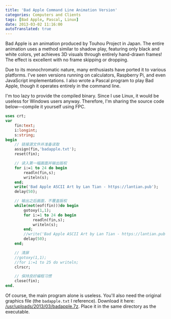 ```yaml
---
title: 'Bad Apple Command Line Animation Version'
categories: Computers and Clients
tags: [Bad Apple, Pascal, Linux]
date: 2013-03-02 11:16:00
autoTranslated: true
---
```



Bad Apple is an animation produced by Touhou Project in Japan. The entire animation uses a method similar to shadow play, featuring only black and white colors, yet achieves 3D visuals through entirely hand-drawn frames! The effect is excellent with no frame skipping or dropping.

Due to its monochromatic nature, many enthusiasts have ported it to various platforms. I've seen versions running on calculators, Raspberry Pi, and even JavaScript implementations. I also wrote a Pascal program to play Bad Apple, though it operates entirely in the command line.

I'm too lazy to provide the compiled binary. Since I use Linux, it would be useless for Windows users anyway. Therefore, I'm sharing the source code below—compile it yourself using FPC.

```pascal
uses crt;
var
    fin:text;
    i:longint;
    s:string;
begin
    // 链接源文件并准备读取
    assign(fin,'badapple.txt');
    reset(fin);

    // 读入第一幅画面并输出版权
    for i:=1 to 24 do begin
        readln(fin,s);
        writeln(s);
    end;
    write('Bad Apple ASCII Art by Lan Tian - https://lantian.pub');
    delay(50);

    // 输出之后画面，不覆盖版权
    while(not(eof(fin)))do begin
        gotoxy(1,1);
        for i:=1 to 24 do begin
            readln(fin,s);
            writeln(s);
        end;
        //write('Bad Apple ASCII Art by Lan Tian - https://lantian.pub');
        delay(50);
    end;

    // 清屏
    //gotoxy(1,1);
    //for i:=1 to 25 do writeln;
    clrscr;

    // 保持良好编程习惯
    close(fin);
end.
```

Of course, the main program alone is useless. You'll also need the original graphics file (the `badapple.txt` I reference). Download it here: [/usr/uploads/2013/03/badapple.7z](/usr/uploads/2013/03/badapple.7z). Place it in the same directory as the executable.
```
